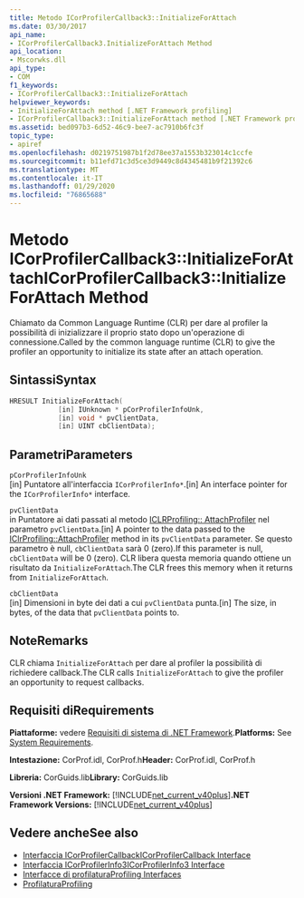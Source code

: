 ```yaml
---
title: Metodo ICorProfilerCallback3::InitializeForAttach
ms.date: 03/30/2017
api_name:
- ICorProfilerCallback3.InitializeForAttach Method
api_location:
- Mscorwks.dll
api_type:
- COM
f1_keywords:
- ICorProfilerCallback3::InitializeForAttach
helpviewer_keywords:
- InitializeForAttach method [.NET Framework profiling]
- ICorProfilerCallback3::InitializeForAttach method [.NET Framework profiling]
ms.assetid: bed097b3-6d52-46c9-bee7-ac7910b6fc3f
topic_type:
- apiref
ms.openlocfilehash: d0219751987b1f2d78ee37a1553b323014c1ccfe
ms.sourcegitcommit: b11efd71c3d5ce3d9449c8d4345481b9f21392c6
ms.translationtype: MT
ms.contentlocale: it-IT
ms.lasthandoff: 01/29/2020
ms.locfileid: "76865688"
---
```

# <a name="icorprofilercallback3initializeforattach-method"></a><span data-ttu-id="25cd0-102">Metodo ICorProfilerCallback3::InitializeForAttach</span><span class="sxs-lookup"><span data-stu-id="25cd0-102">ICorProfilerCallback3::InitializeForAttach Method</span></span>
<span data-ttu-id="25cd0-103">Chiamato da Common Language Runtime (CLR) per dare al profiler la possibilità di inizializzare il proprio stato dopo un'operazione di connessione.</span><span class="sxs-lookup"><span data-stu-id="25cd0-103">Called by the common language runtime (CLR) to give the profiler an opportunity to initialize its state after an attach operation.</span></span>  
  
## <a name="syntax"></a><span data-ttu-id="25cd0-104">Sintassi</span><span class="sxs-lookup"><span data-stu-id="25cd0-104">Syntax</span></span>  
  
```cpp  
HRESULT InitializeForAttach(  
            [in] IUnknown * pCorProfilerInfoUnk,  
            [in] void * pvClientData,  
            [in] UINT cbClientData);  
```  
  
## <a name="parameters"></a><span data-ttu-id="25cd0-105">Parametri</span><span class="sxs-lookup"><span data-stu-id="25cd0-105">Parameters</span></span>  
 `pCorProfilerInfoUnk`  
 <span data-ttu-id="25cd0-106">[in] Puntatore all'interfaccia `ICorProfilerInfo*`.</span><span class="sxs-lookup"><span data-stu-id="25cd0-106">[in] An interface pointer for the `ICorProfilerInfo*` interface.</span></span>  
  
 `pvClientData`  
 <span data-ttu-id="25cd0-107">in Puntatore ai dati passati al metodo [ICLRProfiling:: AttachProfiler](iclrprofiling-attachprofiler-method.md) nel parametro `pvClientData`.</span><span class="sxs-lookup"><span data-stu-id="25cd0-107">[in] A pointer to the data passed to the [IClrProfiling::AttachProfiler](iclrprofiling-attachprofiler-method.md) method in its `pvClientData` parameter.</span></span> <span data-ttu-id="25cd0-108">Se questo parametro è null, `cbClientData` sarà 0 (zero).</span><span class="sxs-lookup"><span data-stu-id="25cd0-108">If this parameter is null, `cbClientData` will be 0 (zero).</span></span> <span data-ttu-id="25cd0-109">CLR libera questa memoria quando ottiene un risultato da `InitializeForAttach`.</span><span class="sxs-lookup"><span data-stu-id="25cd0-109">The CLR frees this memory when it returns from `InitializeForAttach`.</span></span>  
  
 `cbClientData`  
 <span data-ttu-id="25cd0-110">[in] Dimensioni in byte dei dati a cui `pvClientData` punta.</span><span class="sxs-lookup"><span data-stu-id="25cd0-110">[in] The size, in bytes, of the data that `pvClientData` points to.</span></span>  
  
## <a name="remarks"></a><span data-ttu-id="25cd0-111">Note</span><span class="sxs-lookup"><span data-stu-id="25cd0-111">Remarks</span></span>  
 <span data-ttu-id="25cd0-112">CLR chiama `InitializeForAttach` per dare al profiler la possibilità di richiedere callback.</span><span class="sxs-lookup"><span data-stu-id="25cd0-112">The CLR calls `InitializeForAttach` to give the profiler an opportunity to request callbacks.</span></span>  
  
## <a name="requirements"></a><span data-ttu-id="25cd0-113">Requisiti di</span><span class="sxs-lookup"><span data-stu-id="25cd0-113">Requirements</span></span>  
 <span data-ttu-id="25cd0-114">**Piattaforme:** vedere [Requisiti di sistema di .NET Framework](../../../../docs/framework/get-started/system-requirements.md).</span><span class="sxs-lookup"><span data-stu-id="25cd0-114">**Platforms:** See [System Requirements](../../../../docs/framework/get-started/system-requirements.md).</span></span>  
  
 <span data-ttu-id="25cd0-115">**Intestazione:** CorProf.idl, CorProf.h</span><span class="sxs-lookup"><span data-stu-id="25cd0-115">**Header:** CorProf.idl, CorProf.h</span></span>  
  
 <span data-ttu-id="25cd0-116">**Libreria:** CorGuids.lib</span><span class="sxs-lookup"><span data-stu-id="25cd0-116">**Library:** CorGuids.lib</span></span>  
  
 <span data-ttu-id="25cd0-117">**Versioni .NET Framework:** [!INCLUDE[net_current_v40plus](../../../../includes/net-current-v40plus-md.md)]</span><span class="sxs-lookup"><span data-stu-id="25cd0-117">**.NET Framework Versions:** [!INCLUDE[net_current_v40plus](../../../../includes/net-current-v40plus-md.md)]</span></span>  
  
## <a name="see-also"></a><span data-ttu-id="25cd0-118">Vedere anche</span><span class="sxs-lookup"><span data-stu-id="25cd0-118">See also</span></span>

- [<span data-ttu-id="25cd0-119">Interfaccia ICorProfilerCallback</span><span class="sxs-lookup"><span data-stu-id="25cd0-119">ICorProfilerCallback Interface</span></span>](icorprofilercallback-interface.md)
- [<span data-ttu-id="25cd0-120">Interfaccia ICorProfilerInfo3</span><span class="sxs-lookup"><span data-stu-id="25cd0-120">ICorProfilerInfo3 Interface</span></span>](icorprofilerinfo3-interface.md)
- [<span data-ttu-id="25cd0-121">Interfacce di profilatura</span><span class="sxs-lookup"><span data-stu-id="25cd0-121">Profiling Interfaces</span></span>](profiling-interfaces.md)
- [<span data-ttu-id="25cd0-122">Profilatura</span><span class="sxs-lookup"><span data-stu-id="25cd0-122">Profiling</span></span>](index.md)
